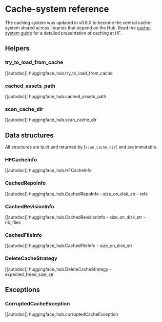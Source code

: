 <!--⚠️ Note that this file is in Markdown but contains specific syntax for our doc-builder (similar to MDX) that may not be
rendered properly in your Markdown viewer.
-->

# Cache-system reference

The caching system was updated in v0.8.0 to become the central cache-system shared
across libraries that depend on the Hub. Read the [cache-system guide](../guides/manage-cache)
for a detailed presentation of caching at HF.

## Helpers

### try_to_load_from_cache

[[autodoc]] huggingface_hub.try_to_load_from_cache

### cached_assets_path

[[autodoc]] huggingface_hub.cached_assets_path

### scan_cache_dir

[[autodoc]] huggingface_hub.scan_cache_dir

## Data structures

All structures are built and returned by [`scan_cache_dir`] and are immutable.

### HFCacheInfo

[[autodoc]] huggingface_hub.HFCacheInfo

### CachedRepoInfo

[[autodoc]] huggingface_hub.CachedRepoInfo
    - size_on_disk_str
    - refs

### CachedRevisionInfo

[[autodoc]] huggingface_hub.CachedRevisionInfo
    - size_on_disk_str
    - nb_files

### CachedFileInfo

[[autodoc]] huggingface_hub.CachedFileInfo
    - size_on_disk_str

### DeleteCacheStrategy

[[autodoc]] huggingface_hub.DeleteCacheStrategy
    - expected_freed_size_str

## Exceptions

### CorruptedCacheException

[[autodoc]] huggingface_hub.corruptedCacheException
